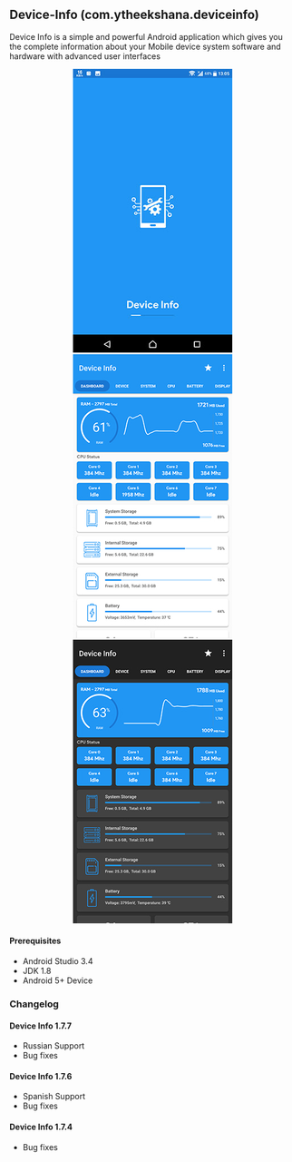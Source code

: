 ## Device-Info (com.ytheekshana.deviceinfo)
Device Info is a simple and powerful Android application which gives you the complete information about your Mobile device system software and hardware with advanced user interfaces

<p align="center">
    <img src="screenshots/device_info1.jpg" />
    <img src="screenshots/device_info2.jpg" />
    <img src="screenshots/device_info3.jpg" />
</p>

#### Prerequisites
- Android Studio 3.4
- JDK 1.8
- Android 5+ Device

### Changelog
#### Device Info 1.7.7
- Russian Support
- Bug fixes

#### Device Info 1.7.6
- Spanish Support
- Bug fixes

#### Device Info 1.7.4
- Bug fixes
